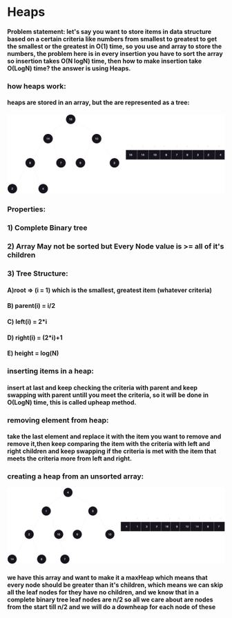 # Heaps

#### Problem statement: let's say you want to store items in data structure based on a certain criteria like numbers from smallest to greatest to get the smallest or the greatest in O(1) time, so you use and array to store the numbers, the problem here is in every insertion you have to sort the array so insertion takes O(N logN) time, then how to make insertion take O(LogN) time? the answer is using Heaps.

### how heaps work:
#### heaps are stored in an array, but the are represented as a tree:
![Example](../../assets/heap_tree_example.png)
### Properties:
### 1) Complete Binary tree
### 2) Array May not be sorted but Every Node value is >= all of it's children
### 3) Tree Structure: 
#### A)root => (i = 1) which is the smallest, greatest item (whatever criteria)
#### B) parent(i) = i/2
#### C) left(i) = 2\*i
#### D) right(i) = (2\*i)+1
#### E) height = log(N)

### inserting items in a heap:
#### insert at last and keep checking the criteria with parent and keep swapping with parent untill you meet the criteria, so it will be done in  O(LogN) time, this is called upheap method.

### removing element from heap:
#### take the last element and replace it with the item you want to remove and remove it,then keep comparing the item with the criteria with left and right children and keep swapping if the criteria is met with the item that meets the criteria more from left and right.

### creating a heap from an unsorted array:
![Example](../../assets/heap_from_unsorted_array.png)
#### we have this array and want to make it a maxHeap which means that every node should be greater than it's children, which means we can skip all the leaf nodes for they have no children, and we know that in a complete binary tree leaf nodes are n/2 so all we care about are nodes from the start till n/2 and we will do a downheap for each node of these

